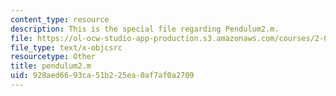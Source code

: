 ```yaml
---
content_type: resource
description: This is the special file regarding Pendulum2.m.
file: https://ol-ocw-studio-app-production.s3.amazonaws.com/courses/2-087-engineering-math-differential-equations-and-linear-algebra-fall-2014/928aed6693ca51b225ea0af7af0a2709_pendulum2.m
file_type: text/x-objcsrc
resourcetype: Other
title: pendulum2.m
uid: 928aed66-93ca-51b2-25ea-0af7af0a2709
---
```

